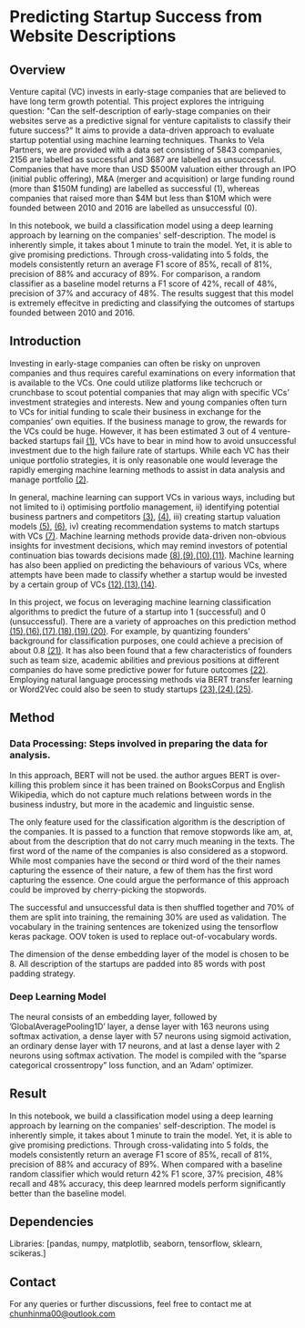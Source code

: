 # Predicting Startup Success from Website Descriptions

## Overview

Venture capital (VC) invests in early-stage companies that are believed to have long term growth potential. This project explores the intriguing question: "Can the self-description of early-stage companies on their websites serve as a predictive signal for venture capitalists to classify their future success?" It aims to provide a data-driven approach to evaluate startup potential using machine learning techniques. Thanks to Vela Partners, we are provided with a data set consisting of 5843 companies, 2156 are labelled as successful and 3687 are labelled as unsuccessful. Companies that have more than USD $500M valuation either through an IPO (initial public offering), M&A (merger and acquisition) or large funding round (more than $150M funding) are labelled as successful (1), whereas companies that raised more than $4M but less than $10M which were founded between 2010 and 2016 are labelled as unsuccessful (0). 

In this notebook, we build a classification model using a deep learning approach by learning on the companies' self-description. The model is inherently simple, it takes about 1 minute to train the model. Yet, it is able to give promising predictions. Through cross-validating into 5 folds, the models consistently return an average F1 score of 85%, recall of 81%, precision of 88% and accuracy of 89%. For comparison, a random classifier as a baseline model returns a F1 score of 42%, recall of 48%, precision of 37% and accuracy of 48%. The results suggest that this model is extremely effecitve in predicting and classifying the outcomes of startups founded between 2010 and 2016. 

## Introduction

Investing in early-stage companies can often be risky on unproven companies and thus requires careful examinations on every information that is available to the VCs. One could utilize platforms like techcruch or crunchbase to scout potential companies that may align with specific VCs’ investment strategies and interests. New and young companies often turn to VCs for initial funding to scale their business in exchange for the companies’ own equities. If the business manage to grow, the rewards for the VCs could be huge. However, it has been estimated 3 out of 4 venture-backed startups fail [(1)](https://www.wsj.com/articles/SB10000872396390443720204578004980476429190), VCs have to bear in mind how to avoid unsuccessful investment due to the high failure rate of startups. While each VC has their unique portfolio strategies, it is only reasonable one would leverage the rapidly emerging machine learning methods to assist in data analysis and manage portfolio [(2)](https://francesco-ai.medium.com/artificial-intelligence-and-venture-capital-af5ada4003b1).

In general, machine learning can support VCs in various ways, including but not limited to i) optimising portfolio management, ii) identifying potential business partners and competitors [(3)](https://github.com/velapartners/weave), [(4)](https://github.com/velapartners/midas_touch_v2), iii) creating startup valuation models [(5)](http://cs230.stanford.edu/projects_fall_2020/reports/55791766.pdf), [(6)](https://doi.org/10.1007/978-3-030-72113-8_12), iv) creating recommendation systems to match startups with VCs [(7)](https://doi.org/https://doi.org/10.1016/j.ins.2019.11.045). Machine learning methods provide data-driven non-obvious insights for investment decisions, which may remind investors of potential continuation bias towards decisions made [(8)](https://techcrunch.com/2015/09/24/the-surprising-bias-of-venture-capital-decision-making/),[(9)](https://doi.org/10.1177/0971355713490818),[(10)](https://doi.org/http://dx.doi.org/10.2139/ssrn.3163955),[(11)](https://doi.org/http://dx.doi.org/10.2139/ssrn.4135861). Machine learning has also been applied on predicting the behaviours of various VCs, where attempts have been made to classify whether a startup would be invested by a certain group of VCs [(12)](https://github.com/velapartners/proxy-v2),[(13)](https://github.com/velapartners/proxy-v3),[(14)](https://github.com/velapartners/Proxy-v1).

In this project, we focus on leveraging machine learning classification algorithms to predict the future of a startup into 1 (successful) and 0 (unsuccessful). There are a variety of approaches on this prediction method [(15)](https://www.imperial.ac.uk/media/imperial-college/faculty-of-natural-sciences/department-of-mathematics/math-finance/HENGSTBERGER_THOMAS_01822754.pdf),[(16)](https://doi.org/10.1109/ACCESS.2019.2938659),[(17)](https://doi.org/https://doi.org/10.1016/j.jfds.2021.04.001),[(18)](https://doi.org/https://doi.org/10.1016/j.jfds.2021.04.001),[(19)](https://doi.org/10.48550/ARXIV.2210.14195),[(20)](https://github.com/velapartners/moneyball-temporal-v1). For example, by quantizing founders’ background for classification purposes, one could achieve a precision of about 0.8 [(21)](https://github.com/velapartners/moneyball-v2/blob/main/Vela_Partners_Project.pdf). It has also been found that a few characteristics of founders such as team size, academic abilities and previous positions at different companies do have some predictive power for future outcomes [(22)](https://doi.org/https://doi.org/10.1016/j.jfineco.2009.11.001). Employing natural language processing methods via BERT transfer learning or Word2Vec could also be seen to study startups [(23)](https://github.com/velapartners/maverick),[(24)](https://github.com/velapartners/twins-v2),[(25)](https://github.com/velapartners/moneyball-v3).


## Method

### Data Processing: Steps involved in preparing the data for analysis.

In this approach, BERT will not be used. the author argues BERT is over-killing this problem since it has been trained on BooksCorpus and English Wikipedia, which do not capture much relations between words in the business industry, but more in the academic and linguistic sense. 

The only feature used for the classification algorithm is the description of the companies. It is passed to a function that remove stopwords like am, at, about from the description that do not carry much meaning in the texts. The first word of the name of the companies is also considered as a stopword. While most companies have the second or third word of the their names capturing the essence of their nature, a few of them has the first word capturing the essence. One could argue the performance of this approach could be improved by cherry-picking the stopwords.

The successful and unsuccessful data is then shuffled together and 70% of them are split into training, the remaining 30% are used as validation. The vocabulary in the training sentences are tokenized using the tensorflow keras package. OOV token is used to replace out-of-vocabulary words.

The dimension of the dense embedding layer of the model is chosen to be 8. All description of the startups are padded into 85 words with post padding strategy.

### Deep Learning Model

The neural consists of an embedding layer, followed by ’GlobalAveragePooling1D’ layer, a dense layer with 163 neurons using softmax activation, a dense layer with 57 neurons using sigmoid activation, an ordinary dense layer with 17 neurons, and at last a dense layer with 2 neurons using softmax activation. The model is compiled with the ”sparse categorical crossentropy” loss function, and an ’Adam’ optimizer.

## Result
In this notebook, we build a classification model using a deep learning approach by learning on the companies' self-description. The model is inherently simple, it takes about 1 minute to train the model. Yet, it is able to give promising predictions. Through cross-validating into 5 folds, the models consistently return an average F1 score of 85%, recall of 81%, precision of 88% and accuracy of 89%. When compared with a baseline random classifier which would return 42% F1 score, 37% precision, 48% recall and 48% accuracy, this deep learnred models perform significantly better than the baseline model.

## Dependencies
Libraries: [pandas, numpy, matplotlib, seaborn, tensorflow, sklearn, scikeras.]

## Contact
For any queries or further discussions, feel free to contact me at chunhinma00@outlook.com
